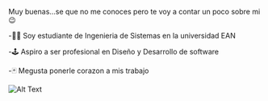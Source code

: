 Muy buenas...se que no me conoces pero te voy a contar un poco sobre mi😉

-🧑‍💻 Soy estudiante de Ingenieria de Sistemas en la universidad EAN

-🕹️ Aspiro a ser profesional en Diseño y Desarrollo de software  

-🃏 Megusta ponerle corazon a mis trabajo

![Alt Text](https://static.wixstatic.com/media/669128_ec1c7a78e9694aec8a07c2e48b292ae1~mv2.gif) 
